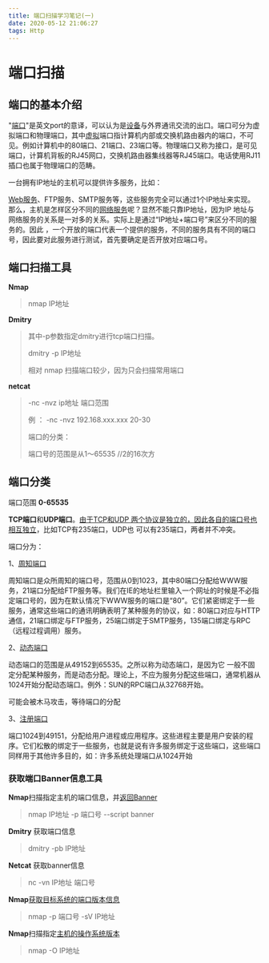```yaml
---
title: 端口扫描学习笔记(一)
date: 2020-05-12 21:06:27
tags: Http
---
```


# 端口扫描

## 端口的基本介绍

"[端口](https://baike.baidu.com/item/端口)"是英文port的意译，可以认为是[设备](https://baike.baidu.com/item/设备/3794003)与外界通讯交流的出口。端口可分为虚拟端口和物理端口，其中[虚拟](https://baike.baidu.com/item/虚拟/10866735)端口指计算机内部或交换机路由器内的端口，不可见。例如计算机中的80端口、21端口、23端口等。物理端口又称为接口，是可见端口，计算机背板的RJ45网口，交换机路由器集线器等RJ45端口。电话使用RJ11插口也属于物理端口的范畴。

一台拥有IP地址的主机可以提供许多服务，比如：

[Web服务](https://baike.baidu.com/item/Web服务)、FTP服务、SMTP服务等，这些服务完全可以通过1个IP地址来实现。那么，主机是怎样区分不同的[网络服务](https://baike.baidu.com/item/网络服务)呢？显然不能只靠IP地址，因为IP 地址与网络服务的关系是一对多的关系。实际上是通过“IP地址+端口号”来区分不同的服务的。因此 ，一个开放的端口代表一个提供的服务，不同的服务具有不同的端口号，因此要对此服务进行测试，首先要确定是否开放对应端口号。

## 端口扫描工具

 **Nmap**   

> nmap IP地址

**Dmitry**

> 其中-p参数指定dmitry进行tcp端口扫描。
>
> dmitry -p IP地址
>
> 相对 nmap 扫描端口较少，因为只会扫描常用端口

**netcat**

> -nc -nvz ip地址 端口范围
>
> 例 ： -nc -nvz 192.168.xxx.xxx 20-30
>
> 端口的分类：
>
> 端口号的范围是从1～65535 //2的16次方

## 端口分类

端口范围 **0-65535**

**TCP端口**和**UDP端口**。<u>由于TCP和UDP 两个协议是独立的，因此各自的端口号也相互独立</u>，比如TCP有235端口，UDP也 可以有235端口，两者并不冲突。

端口分为：

1、<u>周知端口</u> 

周知端口是众所周知的端口号，范围从0到1023，其中80端口分配给WWW服务，21端口分配给FTP服务等。我们在IE的地址栏里输入一个网址的时候是不必指定端口号的，因为在默认情况下WWW服务的端口是“80”。它们紧密绑定于一些服务，通常这些端口的通讯明确表明了某种服务的协议，如：80端口对应与HTTP通信，21端口绑定与FTP服务，25端口绑定于SMTP服务，135端口绑定与RPC（远程过程调用）服务。

2、<u>动态端口</u>

动态端口的范围是从49152到65535。之所以称为动态端口，是因为它 一般不固定分配某种服务，而是动态分配。理论上，不应为服务分配这些端口，通常机器从1024开始分配动态端口。例外：SUN的RPC端口从32768开始。

可能会被木马攻击，等待端口的分配

3、<u>注册端口</u>

端口1024到49151，分配给用户进程或应用程序。这些进程主要是用户安装的程序。它们松散的绑定于一些服务，也就是说有许多服务绑定于这些端口，这些端口同样用于其他许多目的，如：许多系统处理端口从1024开始

### 获取端口Banner信息工具

**Nmap**扫描指定主机的端口信息，并<u>返回Banner</u>

> nmap IP地址 -p 端口号 --script banner 

**Dmitry** 获取端口信息

> dmitry -pb IP地址

**Netcat** 获取banner信息

> nc -vn IP地址 端口号

**Nmap**<u>获取目标系统的端口版本信息</u>

> nmap -p 端口号 -sV IP地址

**Nmap**扫描指定<u>主机的操作系统版本</u>

> nmap -O IP地址